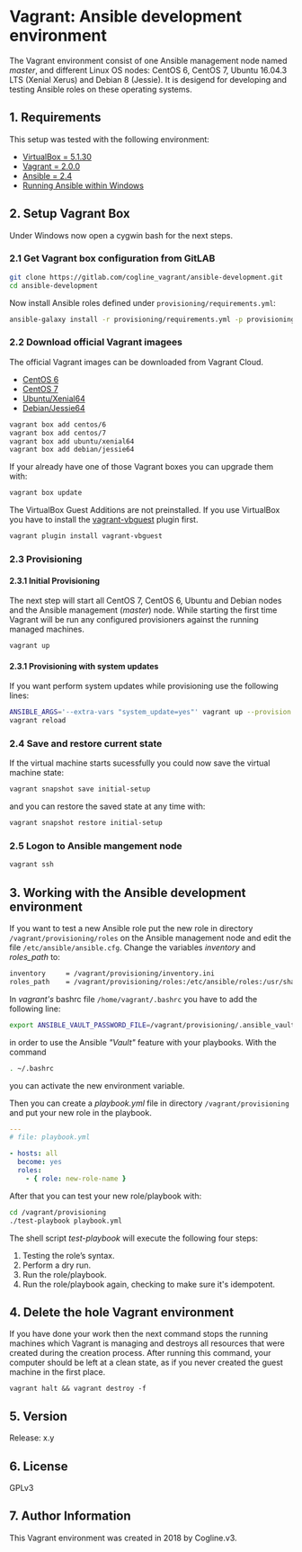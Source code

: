 # Vagrant: Ansible development environment

The Vagrant environment consist of one Ansible management node named *master*, and different Linux OS nodes: CentOS 6, CentOS 7, Ubuntu 16.04.3 LTS (Xenial Xerus) and Debian 8 (Jessie).  It is desigend for developing and testing Ansible roles on these operating systems.

## 1. Requirements

This setup was tested with the following environment:
* [VirtualBox = 5.1.30](https://www.virtualbox.org/)
* [Vagrant = 2.0.0](https://www.vagrantup.com/)
* [Ansible = 2.4](http://docs.ansible.com/ansible/)
* [Running Ansible within Windows](http://www.jeffgeerling.com/blog/running-ansible-within-windows)

## 2. Setup Vagrant Box

Under Windows now open a cygwin bash for the next steps.

### 2.1 Get Vagrant box configuration from GitLAB

```bash
git clone https://gitlab.com/cogline_vagrant/ansible-development.git
cd ansible-development
```

Now install Ansible roles defined under `provisioning/requirements.yml`:

```bash
ansible-galaxy install -r provisioning/requirements.yml -p provisioning/roles
```

### 2.2 Download official Vagrant imagees

The official Vagrant images can be downloaded from Vagrant Cloud.
- [CentOS 6](https://app.vagrantup.com/centos/boxes/6)
- [CentOS 7](https://app.vagrantup.com/centos/boxes/7)
- [Ubuntu/Xenial64](https://app.vagrantup.com/ubuntu/boxes/xenial64)
- [Debian/Jessie64](https://www.debian.org/releases/jessie/)

```bash
vagrant box add centos/6
vagrant box add centos/7
vagrant box add ubuntu/xenial64
vagrant box add debian/jessie64
```

If your already have one of those Vagrant boxes you can upgrade them with:
```bash
vagrant box update
```

The VirtualBox Guest Additions are not preinstalled. If you use VirtualBox you have to install the [vagrant-vbguest](https://github.com/dotless-de/vagrant-vbguest) plugin first.
```bash
vagrant plugin install vagrant-vbguest
```

### 2.3 Provisioning

#### 2.3.1 Initial Provisioning

The next step will start all CentOS 7, CentOS 6, Ubuntu and Debian nodes and the Ansible management (*master*) node. While starting the first time Vagrant will be run any configured provisioners against the running managed machines.
```bash
vagrant up
```

#### 2.3.1 Provisioning with system updates

If you want perform system updates while provisioning use the following lines:

```bash
ANSIBLE_ARGS='--extra-vars "system_update=yes"' vagrant up --provision
vagrant reload
```

### 2.4 Save and restore current state

If the virtual machine starts sucessfully you could now save the virtual machine
state:

```bash
vagrant snapshot save initial-setup
```

and you can restore the saved state at any time with:
```bash
vagrant snapshot restore initial-setup
```

### 2.5 Logon to Ansible mangement node

```bash
vagrant ssh
```

## 3. Working with the Ansible development environment

If you want to test a new Ansible role put the new role in directory
`/vagrant/provisioning/roles` on the Ansible management node and edit the file
`/etc/ansible/ansible.cfg`. Change the variables *inventory* and *roles_path* to:
```bash
inventory     = /vagrant/provisioning/inventory.ini
roles_path    = /vagrant/provisioning/roles:/etc/ansible/roles:/usr/share/ansible/roles
```
In *vagrant's* bashrc file `/home/vagrant/.bashrc` you have to add the
following line:
```bash
export ANSIBLE_VAULT_PASSWORD_FILE=/vagrant/provisioning/.ansible_vault
```
in order to use the Ansible *"Vault"* feature with your playbooks. With the
command
```bash
. ~/.bashrc
```
you can activate the new environment variable.

Then you can create a *playbook.yml* file in directory `/vagrant/provisioning`
and put your new role in the playbook.
```yaml
---
# file: playbook.yml

- hosts: all
  become: yes
  roles:
    - { role: new-role-name }
```

After that you can test your new role/playbook with:

```bash
cd /vagrant/provisioning
./test-playbook playbook.yml
```

The shell script *test-playbook* will execute the following four steps:

1. Testing the role’s syntax.
1. Perform a dry run.
1. Run the role/playbook.
1. Run the role/playbook again, checking to make sure it's idempotent.


## 4. Delete the hole Vagrant environment

If you have done your work then the next command stops the running machines which Vagrant is managing and destroys all resources that were created during the creation process. After running this command, your computer should be left at a clean state, as if you never created the guest machine in the first place.

```
vagrant halt && vagrant destroy -f
```

## 5. Version

Release: x.y

## 6. License

GPLv3

## 7. Author Information

This Vagrant environment was created in 2018 by Cogline.v3.
